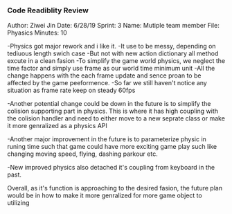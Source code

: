 ﻿### Code Readiblity Review
Author: Ziwei Jin
Date: 6/28/19
Sprint: 3
Name: Mutiple team member
File: Phyasics
Minutes: 10

-Physics got major rework and i like it.
-It use to be messy, depending on tediuous length swich case
-But not with new action dictionary all method excute in a clean fasion
-To simplify the game world physics, we neglect the time factor and simply use
frame as our world time minimum unit
-All the change happens with the each frame update and sence proan to be affected by 
the game peeformence.
-So far we still haven't notice any situation as frame rate keep on steady 60fps

-Another potential change could be down in the future is to simplify the colision
supporting part in physics. This is where it has high coupling with the colision handler
and need to either move to a new seprate class or make it more genralized as a physics API

-Another major improvement in the future is to parameterize physic in runing time such 
that game could have more exciting game play such like changing moving speed, flying, dashing
parkour etc.

-New improved physics also detached it's coupling from keyboard in the past.

Overall, as it's function is approaching to the desired fasion, the future plan would be in
how to make it more genralized for more game object to utilizing